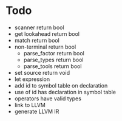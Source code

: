 # Todo
* scanner return bool
* get lookahead return bool
* match return bool
* non-terminal return bool
	* parse_factor return bool
	* parse_types return bool
	* parse_tools return bool
* set source return void
* let expression
* add id to symbol table on declaration
* use of id has declaration in symbol table
* operators have valid types
* link to LLVM
* generate LLVM IR